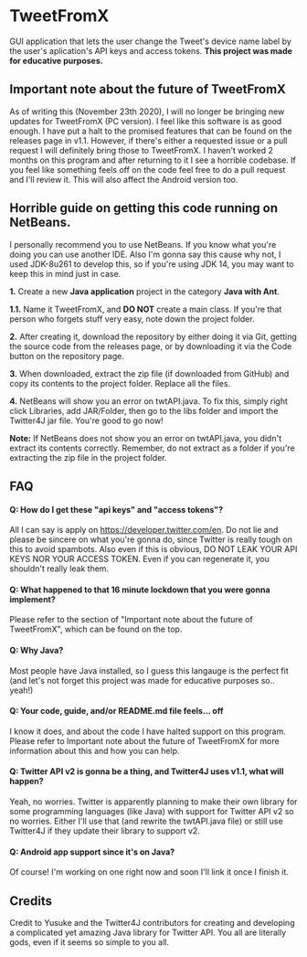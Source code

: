 # TweetFromX

GUI application that lets the user change the Tweet's device name label by the user's aplication's API keys and access tokens.
**This project was made for educative purposes.**

## Important note about the future of TweetFromX
As of writing this (November 23th 2020), I will no longer be bringing new updates for TweetFromX (PC version). I feel like this software is as good enough.
I have put a halt to the promised features that can be found on the releases page in v1.1. However, if there's either a requested issue or a pull request I will definitely bring those to TweetFromX. I haven't worked 2 months on this program and after returning to it I see a horrible codebase. If you feel like something feels off on the code feel free to do a pull request and I'll review it. This will also affect the Android version too.

## Horrible guide on getting this code running on NetBeans.

I personally recommend you to use NetBeans. If you know what you're doing you can use another IDE.
Also I'm gonna say this cause why not, I used JDK-8u261 to develop this, so if you're using JDK 14, you may want to keep this in mind just in case.

**1.** Create a new **Java application** project in the category **Java with Ant**.

**1.1.** Name it TweetFromX, and **DO NOT** create a main class. If you're that person who forgets stuff very easy, note down the project folder.

**2.** After creating it, download the repository by either doing it via Git, getting the source code from the releases page, or by downloading it via the Code button on the repository page.

**3.** When downloaded, extract the zip file (if downloaded from GitHub) and copy its contents to the project folder. Replace all the files.

**4.** NetBeans will show you an error on twtAPI.java. To fix this, simply right click Libraries, add JAR/Folder, then go to the libs folder and import the Twitter4J jar file. You're good to go now!

**Note:** If NetBeans does not show you an error on twtAPI.java, you didn't extract its contents correctly. Remember, do not extract as a folder if you're extracting the zip file in the project folder.


## FAQ

#### Q: How do I get these "api keys" and "access tokens"?
All I can say is apply on https://developer.twitter.com/en. Do not lie and please be sincere on what you're gonna do, since Twitter is really tough on this to avoid spambots. Also even if this is obvious, DO NOT LEAK YOUR API KEYS NOR YOUR ACCESS TOKEN. Even if you can regenerate it, you shouldn't really leak them.

#### Q: What happened to that 16 minute lockdown that you were gonna implement?
Please refer to the section of "Important note about the future of TweetFromX", which can be found on the top.

#### Q: Why Java?
Most people have Java installed, so I guess this langauge is the perfect fit (and let's not forget this project was made for educative purposes so.. yeah!)

#### Q: Your code, guide, and/or README.md file feels... off
I know it does, and about the code I have halted support on this program. Please refer to Important note about the future of TweetFromX for more information about this and how you can help. 

#### Q: Twitter API v2 is gonna be a thing, and Twitter4J uses v1.1, what will happen?
Yeah, no worries. Twitter is apparently planning to make their own library for some programming languages (like Java) with support for Twitter API v2 so no worries. Either I'll use that (and rewrite the twtAPI.java file) or still use Twitter4J if they update their library to support v2.

#### Q: Android app support since it's on Java? 
Of course! I'm working on one right now and soon I'll link it once I finish it.

## Credits

Credit to Yusuke and the Twitter4J contributors for creating and developing a complicated yet amazing Java library for Twitter API. You all are literally gods, even if it seems so simple to you all.
